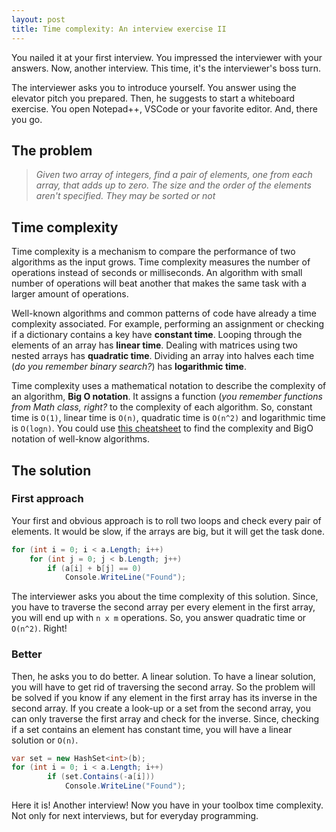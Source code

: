 ```yaml
---
layout: post
title: Time complexity: An interview exercise II
---
```


You nailed it at your first interview. You impressed the interviewer with your answers. Now, another interview. This time, it's the interviewer's boss turn.

The interviewer asks you to introduce yourself. You answer using the elevator pitch you prepared. Then, he suggests to start a whiteboard exercise. You open Notepad++, VSCode or your favorite editor. And, there you go.

## The problem

> _Given two array of integers, find a pair of elements, one from each array, that adds up to zero. The size and the order of the elements aren't specified. They may be sorted or not_

## Time complexity

Time complexity is a mechanism to compare the performance of two algorithms as the input grows. Time complexity measures the number of operations instead of seconds or milliseconds. An algorithm with small number of operations will beat another that makes the same task with a larger amount of operations.

Well-known algorithms and common patterns of code have already a time complexity associated. For example, performing an assignment or checking if a dictionary contains a key have **constant time**. Looping through the elements of an array has **linear time**. Dealing with matrices using two nested arrays has **quadratic time**. Dividing an array into halves each time (_do you remember binary search?_) has **logarithmic time**.

Time complexity uses a mathematical notation to describe the complexity of an algorithm, **Big O notation**. It assigns a function (_you remember functions from Math class, right?_ to the complexity of each algorithm. So, constant time is `O(1)`, linear time is `O(n)`, quadratic time is `O(n^2)` and logarithmic time is `O(logn)`. You could use [this cheatsheet](https://www.bigocheatsheet.com/) to find the complexity and BigO notation of well-know algorithms.

## The solution

### First approach

Your first and obvious approach is to roll two loops and check every pair of elements. It would be slow, if the arrays are big, but it will get the task done.

```csharp
for (int i = 0; i < a.Length; i++)
	for (int j = 0; j < b.Length; j++)
		if (a[i] + b[j] == 0)
			Console.WriteLine("Found");
```

The interviewer asks you about the time complexity of this solution. Since, you have to traverse the second array per every element in the first array, you will end up with `n x m` operations. So, you answer quadratic time or `O(n^2)`. Right!

### Better

Then, he asks you to do better. A linear solution. To have a linear solution, you will have to get rid of traversing the second array. So the problem will be solved if you know if any element in the first array has its inverse in the second array. If you create a look-up or a set from the second array, you can only traverse the first array and check for the inverse. Since, checking if a set contains an element has constant time, you will have a linear solution or `O(n)`.

```csharp
var set = new HashSet<int>(b);
for (int i = 0; i < a.Length; i++)
		if (set.Contains(-a[i]))
			Console.WriteLine("Found");
```

Here it is! Another interview! Now you have in your toolbox time complexity. Not only for next interviews, but for everyday programming.